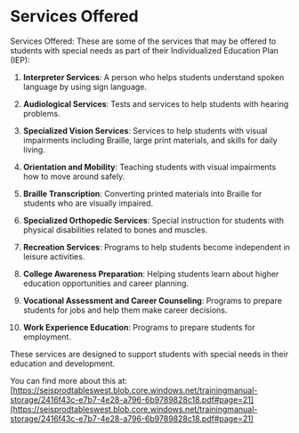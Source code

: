 # Services Offered
Services Offered: These are some of the services that may be offered to students with special needs as part of their Individualized Education Plan (IEP):

1. **Interpreter Services**: A person who helps students understand spoken language by using sign language.

2. **Audiological Services**: Tests and services to help students with hearing problems.

3. **Specialized Vision Services**: Services to help students with visual impairments including Braille, large print materials, and skills for daily living.

4. **Orientation and Mobility**: Teaching students with visual impairments how to move around safely.

5. **Braille Transcription**: Converting printed materials into Braille for students who are visually impaired.

6. **Specialized Orthopedic Services**: Special instruction for students with physical disabilities related to bones and muscles.

7. **Recreation Services**: Programs to help students become independent in leisure activities.

8. **College Awareness Preparation**: Helping students learn about higher education opportunities and career planning.

9. **Vocational Assessment and Career Counseling**: Programs to prepare students for jobs and help them make career decisions.

10. **Work Experience Education**: Programs to prepare students for employment.

These services are designed to support students with special needs in their education and development.

You can find more about this at: [https://seisprodtableswest.blob.core.windows.net/trainingmanual-storage/2416f43c-e7b7-4e28-a796-6b9789828c18.pdf#page=21](https://seisprodtableswest.blob.core.windows.net/trainingmanual-storage/2416f43c-e7b7-4e28-a796-6b9789828c18.pdf#page=21)
